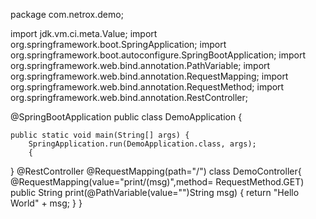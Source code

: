 package com.netrox.demo;

import jdk.vm.ci.meta.Value;
import org.springframework.boot.SpringApplication;
import org.springframework.boot.autoconfigure.SpringBootApplication;
import org.springframework.web.bind.annotation.PathVariable;
import org.springframework.web.bind.annotation.RequestMapping;
import org.springframework.web.bind.annotation.RequestMethod;
import org.springframework.web.bind.annotation.RestController;

@SpringBootApplication
public class DemoApplication {

    public static void main(String[] args) {
        SpringApplication.run(DemoApplication.class, args);
        {

}
@RestController
@RequestMapping(path="/")
class DemoController{
    @RequestMapping(value="print/(msg)",method= RequestMethod.GET)
    public String print(@PathVariable(value="")String msg) {
        return "Hello World" + msg;
    }
    }
